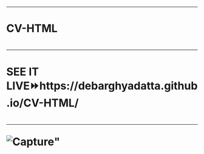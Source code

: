 <hr>
<h1>CV-HTML<h1/>
<hr>
<h1>SEE IT LIVE⏩https://debarghyadatta.github.io/CV-HTML/<h1/>
<hr>

![Capture](https://user-images.githubusercontent.com/64950255/99884658-ed4cae80-2c55-11eb-850d-869c51c0894a.JPG)"
